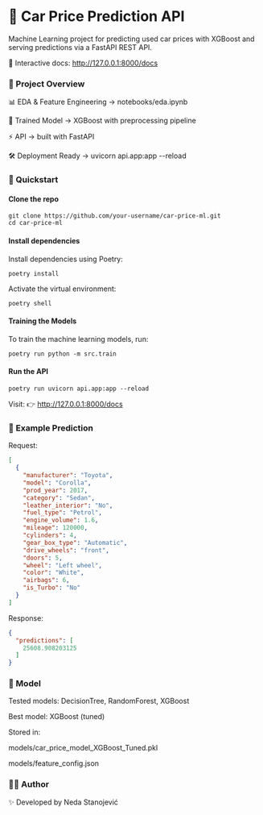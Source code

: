 # 🚗 Car Price Prediction API

Machine Learning project for predicting used car prices with XGBoost and serving predictions via a FastAPI REST API.

🔗 Interactive docs: http://127.0.0.1:8000/docs

### 📂 Project Overview

📊 EDA & Feature Engineering → notebooks/eda.ipynb

🤖 Trained Model → XGBoost with preprocessing pipeline

⚡ API → built with FastAPI

🛠 Deployment Ready → uvicorn api.app:app --reload

### 🚀 Quickstart

#### Clone the repo
```
git clone https://github.com/your-username/car-price-ml.git
cd car-price-ml
```

#### Install dependencies
Install dependencies using Poetry:
```
poetry install
```

Activate the virtual environment:
```
poetry shell
```

#### Training the Models
To train the machine learning models, run:
```
poetry run python -m src.train
```

#### Run the API
```
poetry run uvicorn api.app:app --reload
```

Visit: 👉 http://127.0.0.1:8000/docs

### 📡 Example Prediction

Request:
```json
[
  {
    "manufacturer": "Toyota",
    "model": "Corolla",
    "prod_year": 2017,
    "category": "Sedan",
    "leather_interior": "No",
    "fuel_type": "Petrol",
    "engine_volume": 1.6,
    "mileage": 120000,
    "cylinders": 4,
    "gear_box_type": "Automatic",
    "drive_wheels": "front",
    "doors": 5,
    "wheel": "Left wheel",
    "color": "White",
    "airbags": 6,
    "is_Turbo": "No"
  }
]
```

Response:
```json
{
  "predictions": [
    25608.908203125
  ]
}
```

### 🧠 Model

Tested models: DecisionTree, RandomForest, XGBoost

Best model: XGBoost (tuned)

Stored in:

models/car_price_model_XGBoost_Tuned.pkl

models/feature_config.json

### 👩‍💻 Author

✨ Developed by Neda Stanojević